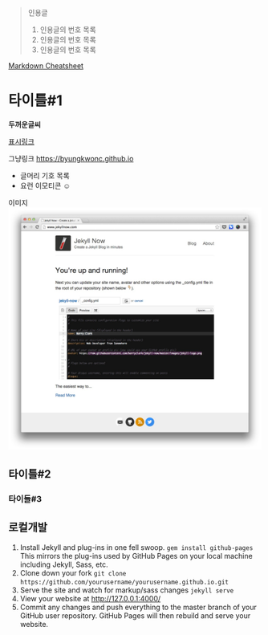 > 인용글
> 1. 인용글의 번호 목록
> 2. 인용글의 번호 목록
> 3. 인용글의 번호 목록

[Markdown Cheatsheet](http://www.jekyllnow.com/Markdown-Style-Guide/)
# 타이틀#1

**두꺼운글씨**

[표시링크](https://github.com/byungkwonc)

그냥링크 <https://byungkwonc.github.io>

- 글머리 기호 목록
- 요런 이모티콘 :relaxed:

이미지
![Jekyll Now Theme Screenshot](/images/jekyll-now-theme-screenshot.jpg "Jekyll Now Theme Screenshot")

## 타이틀#2
### 타이들#3

## 로컬개발

1. Install Jekyll and plug-ins in one fell swoop. `gem install github-pages` This mirrors the plug-ins used by GitHub Pages on your local machine including Jekyll, Sass, etc.
2. Clone down your fork `git clone https://github.com/yourusername/yourusername.github.io.git`
3. Serve the site and watch for markup/sass changes `jekyll serve`
4. View your website at http://127.0.0.1:4000/
5. Commit any changes and push everything to the master branch of your GitHub user repository. GitHub Pages will then rebuild and serve your website.
